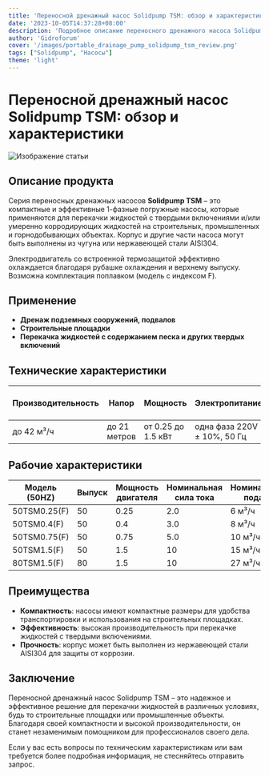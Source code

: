 ```yaml
---
title: 'Переносной дренажный насос Solidpump TSM: обзор и характеристики'
date: '2023-10-05T14:37:28+08:00'
description: 'Подробное описание переносного дренажного насоса Solidpump TSM, его технические особенности и области применения'
author: 'Gidroforum'
cover: '/images/portable_drainage_pump_solidpump_tsm_review.png'
tags: ["Solidpump", "Насосы"]
theme: 'light'
---
```


# Переносной дренажный насос Solidpump TSM: обзор и характеристики

![Изображение статьи](/images/portable_drainage_pump_solidpump_tsm_review.png)

## Описание продукта
Серия переносных дренажных насосов **Solidpump TSM** – это компактные и эффективные 1-фазные погружные насосы, которые применяются для перекачки жидкостей с твердыми включениями и/или умеренно корродирующих жидкостей на строительных, промышленных и горнодобывающих объектах. Корпус и другие части насоса могут быть выполнены из чугуна или нержавеющей стали AISI304.

Электродвигатель со встроенной термозащитой эффективно охлаждается благодаря рубашке охлаждения и верхнему выпуску. Возможна комплектация поплавком (модель с индексом F).

## Применение
- **Дренаж подземных сооружений, подвалов**
- **Строительные площадки**
- **Перекачка жидкостей с содержанием песка и других твердых включений**

## Технические характеристики

| Производительность | Напор | Мощность       | Электропитание                    | Класс изоляции | Класс защиты | Длина кабеля | Температура воды | Макс. глубина погружения | Концентрация твердых включений |
|--------------------|-------|----------------|------------------------------------|-----------------|--------------|---------------|-------------------|--------------------------|------------------------------|
| до 42 м³/ч         | до 21 метров | от 0.25 до 1.5 кВт | одна фаза 220V ± 10%, 50 Гц | F             | IP68         | 10 м           | до 40°C            | до 25 метров              | до 10%                       |

## Рабочие характеристики

| Модель (50HZ)     | Выпуск | Мощность двигателя | Номинальная сила тока | Номинальная подача | Номинальный напор | Максимальная подача | Максимальный напор | Свободный проход |
|-------------------|--------|--------------------|-----------------------|--------------------|--------------------|---------------------|--------------------|------------------|
| 50TSM0.25(F)      | 50     | 0.25               | 2.0                   | 6 м³/ч             | 7                  | 12                  | 8                  | 6 мм             |
| 50TSM0.4(F)       | 50     | 0.4                | 3.0                   | 8 м³/ч             | 10                 | 14.5                | 12                 | 6 мм             |
| 50TSM0.75(F)      | 50     | 0.75               | 5.0                   | 10 м³/ч            | 12                 | 19.5                | 15                 | 6 мм             |
| 50TSM1.5(F)       | 50     | 1.5                | 10                    | 15 м³/ч            | 15                 | 30                  | 21                 | 8.5 мм           |
| 80TSM1.5(F)       | 80     | 1.5                | 10                    | 27 м³/ч            | 9                  | 42                  | 14                 | 8.5 мм           |

## Преимущества
- **Компактность**: насосы имеют компактные размеры для удобства транспортировки и использования на строительных площадках.
- **Эффективность**: высокая производительность при перекачке жидкостей с твердыми включениями.
- **Прочность**: корпус может быть выполнен из нержавеющей стали AISI304 для защиты от коррозии.

## Заключение
Переносной дренажный насос Solidpump TSM – это надежное и эффективное решение для перекачки жидкостей в различных условиях, будь то строительные площадки или промышленные объекты. Благодаря своей компактности и высокой производительности, он станет незаменимым помощником для профессионалов своего дела.

Если у вас есть вопросы по техническим характеристикам или вам требуется более подробная информация, не стесняйтесь отправить запрос.